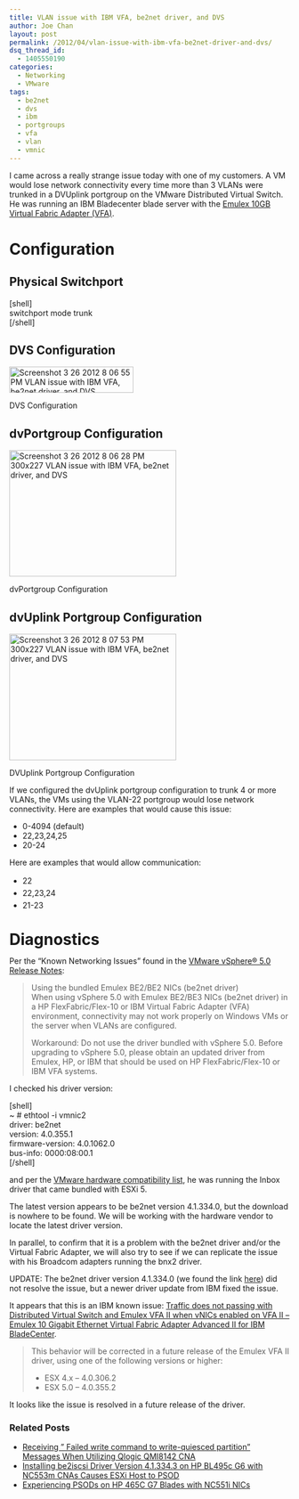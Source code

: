 ```yaml
---
title: VLAN issue with IBM VFA, be2net driver, and DVS
author: Joe Chan
layout: post
permalink: /2012/04/vlan-issue-with-ibm-vfa-be2net-driver-and-dvs/
dsq_thread_id:
  - 1405550190
categories:
  - Networking
  - VMware
tags:
  - be2net
  - dvs
  - ibm
  - portgroups
  - vfa
  - vlan
  - vmnic
---
```

I came across a really strange issue today with one of my customers. A VM would lose network connectivity every time more than 3 VLANs were trunked in a DVUplink portgroup on the VMware Distributed Virtual Switch. He was running an IBM Bladecenter blade server with the <a href="http://www.amazon.com/Emulex-Virtual-Fabric-Adapter-System/dp/B003E7MNWE" onclick="javascript:_gaq.push(['_trackEvent','outbound-article','http://www.amazon.com/Emulex-Virtual-Fabric-Adapter-System/dp/B003E7MNWE']);" rel="nofollow">Emulex 10GB Virtual Fabric Adapter (VFA)</a>.

# Configuration

## Physical Switchport

[shell]  
switchport mode trunk  
[/shell]

## DVS Configuration

<div id="attachment_500" style="width: 233px" class="wp-caption alignnone">
  <a href="http://virtuallyhyper.com/wp-content/uploads/2012/03/Screenshot-3_26_2012-8_06_55-PM.png" onclick="javascript:_gaq.push(['_trackEvent','outbound-article','http://virtuallyhyper.com/wp-content/uploads/2012/03/Screenshot-3_26_2012-8_06_55-PM.png']);"><img class="size-full wp-image-500" title="DVS Configuration" src="http://virtuallyhyper.com/wp-content/uploads/2012/03/Screenshot-3_26_2012-8_06_55-PM.png" alt="Screenshot 3 26 2012 8 06 55 PM VLAN issue with IBM VFA, be2net driver, and DVS" width="223" height="47" /></a><p class="wp-caption-text">
    DVS Configuration
  </p>
</div>

## dvPortgroup Configuration

<div id="attachment_499" style="width: 310px" class="wp-caption alignnone">
  <a href="http://virtuallyhyper.com/wp-content/uploads/2012/03/Screenshot-3_26_2012-8_06_28-PM.png" onclick="javascript:_gaq.push(['_trackEvent','outbound-article','http://virtuallyhyper.com/wp-content/uploads/2012/03/Screenshot-3_26_2012-8_06_28-PM.png']);"><img class="size-medium wp-image-499" title="dvPortgroup Configuration" src="http://virtuallyhyper.com/wp-content/uploads/2012/03/Screenshot-3_26_2012-8_06_28-PM-300x227.png" alt="Screenshot 3 26 2012 8 06 28 PM 300x227 VLAN issue with IBM VFA, be2net driver, and DVS" width="300" height="227" /></a><p class="wp-caption-text">
    dvPortgroup Configuration
  </p>
</div>

## dvUplink Portgroup Configuration

<div id="attachment_501" style="width: 310px" class="wp-caption alignnone">
  <a href="http://virtuallyhyper.com/wp-content/uploads/2012/03/Screenshot-3_26_2012-8_07_53-PM.png" onclick="javascript:_gaq.push(['_trackEvent','outbound-article','http://virtuallyhyper.com/wp-content/uploads/2012/03/Screenshot-3_26_2012-8_07_53-PM.png']);"><img class="size-medium wp-image-501" title="DVUplink Portgroup Configuration" src="http://virtuallyhyper.com/wp-content/uploads/2012/03/Screenshot-3_26_2012-8_07_53-PM-300x227.png" alt="Screenshot 3 26 2012 8 07 53 PM 300x227 VLAN issue with IBM VFA, be2net driver, and DVS" width="300" height="227" /></a><p class="wp-caption-text">
    DVUplink Portgroup Configuration
  </p>
</div>

If we configured the dvUplink portgroup configuration to trunk 4 or more VLANs, the VMs using the VLAN-22 portgroup would lose network connectivity. Here are examples that would cause this issue:

*   0-4094 (default)
*   22,23,24,25
*   20-24

Here are examples that would allow communication:

*   <span style="line-height: 22px;">22</span>
*   <span style="line-height: 22px;">22,23,24</span>
*   <span style="line-height: 22px;">21-23</span>

# <span style="line-height: 22px;">Diagnostics</span>

Per the &#8220;Known Networking Issues&#8221; found in the <a title="VMware vSphere® 5.0 Release Notes" href="https://www.vmware.com/support/vsphere5/doc/vsphere-esx-vcenter-server-50-release-notes.html#networkingissues" onclick="javascript:_gaq.push(['_trackEvent','outbound-article','http://www.vmware.com/support/vsphere5/doc/vsphere-esx-vcenter-server-50-release-notes.html#networkingissues']);" target="_blank">VMware vSphere® 5.0 Release Notes</a>:

> Using the bundled Emulex BE2/BE2 NICs (be2net driver)  
> When using vSphere 5.0 with Emulex BE2/BE3 NICs (be2net driver) in a HP FlexFabric/Flex-10 or IBM Virtual Fabric Adapter (VFA) environment, connectivity may not work properly on Windows VMs or the server when VLANs are configured.
> 
> Workaround: Do not use the driver bundled with vSphere 5.0. Before upgrading to vSphere 5.0, please obtain an updated driver from Emulex, HP, or IBM that should be used on HP FlexFabric/Flex-10 or IBM VFA systems.

I checked his driver version:

[shell]  
~ # ethtool -i vmnic2  
driver: be2net  
version: 4.0.355.1  
firmware-version: 4.0.1062.0  
bus-info: 0000:08:00.1  
[/shell]

and per the <a title="VMware hardware compatibility list" href="http://www.vmware.com/resources/compatibility/search.php" onclick="javascript:_gaq.push(['_trackEvent','outbound-article','http://www.vmware.com/resources/compatibility/search.php']);" target="_blank">VMware hardware compatibility list</a>, he was running the Inbox driver that came bundled with ESXi 5.

The latest version appears to be be2net version 4.1.334.0, but the download is nowhere to be found. We will be working with the hardware vendor to locate the latest driver version.

In parallel, to confirm that it is a problem with the be2net driver and/or the Virtual Fabric Adapter, we will also try to see if we can replicate the issue with his Broadcom adapters running the bnx2 driver.

UPDATE: The be2net driver version 4.1.334.0 (we found the link <a href="http://downloads.vmware.com/d/details/dt_esxi50_emulex_be2net_413340/dHRAYndld3diZHAlZA " onclick="javascript:_gaq.push(['_trackEvent','outbound-article','http://downloads.vmware.com/d/details/dt_esxi50_emulex_be2net_413340/dHRAYndld3diZHAlZA']);" target="_blank">here</a>) did not resolve the issue, but a newer driver update from IBM fixed the issue.

It appears that this is an IBM known issue: <a title="Traffic does not passing with Distributed Virtual Switch and Emulex VFA II when vNICs enabled on VFA II - Emulex 10 Gigabit Ethernet Virtual Fabric Adapter Advanced II for IBM BladeCenter" href="https://www-947.ibm.com/support/entry/portal/docdisplay?lndocid=migr-5089840" onclick="javascript:_gaq.push(['_trackEvent','outbound-article','http://www-947.ibm.com/support/entry/portal/docdisplay?lndocid=migr-5089840']);" target="_blank">Traffic does not passing with Distributed Virtual Switch and Emulex VFA II when vNICs enabled on VFA II &#8211; Emulex 10 Gigabit Ethernet Virtual Fabric Adapter Advanced II for IBM BladeCenter</a>.

> This behavior will be corrected in a future release of the Emulex VFA II driver, using one of the following versions or higher:
> 
> *   ESX 4.x &#8211; 4.0.306.2
> *   ESX 5.0 &#8211; 4.0.355.2

It looks like the issue is resolved in a future release of the driver.

<div class="SPOSTARBUST-Related-Posts">
  <H3>
    Related Posts
  </H3>
  
  <ul class="entry-meta">
    <li class="SPOSTARBUST-Related-Post">
      <a title="Receiving &#8221; Failed write command to write-quiesced partition&#8221; Messages When Utilizing Qlogic QMI8142 CNA" href="http://virtuallyhyper.com/2012/11/receiving-failed-write-command-to-write-quiesced-partition-messages-when-utilizing-qlogic-qmi8142-cna/" onclick="javascript:_gaq.push(['_trackEvent','outbound-article','http://virtuallyhyper.com/2012/11/receiving-failed-write-command-to-write-quiesced-partition-messages-when-utilizing-qlogic-qmi8142-cna/']);" rel="bookmark">Receiving &#8221; Failed write command to write-quiesced partition&#8221; Messages When Utilizing Qlogic QMI8142 CNA</a>
    </li>
    <li class="SPOSTARBUST-Related-Post">
      <a title="Installing be2iscsi Driver Version 4.1.334.3 on HP BL495c G6 with NC553m CNAs Causes ESXi Host to PSOD" href="http://virtuallyhyper.com/2012/11/installing-be2iscsi-version-4-1-334-3-on-bl495c-g6-for-nc553m-cnas-causes-esxi-host-to-psod/" onclick="javascript:_gaq.push(['_trackEvent','outbound-article','http://virtuallyhyper.com/2012/11/installing-be2iscsi-version-4-1-334-3-on-bl495c-g6-for-nc553m-cnas-causes-esxi-host-to-psod/']);" rel="bookmark">Installing be2iscsi Driver Version 4.1.334.3 on HP BL495c G6 with NC553m CNAs Causes ESXi Host to PSOD</a>
    </li>
    <li class="SPOSTARBUST-Related-Post">
      <a title="Experiencing PSODs on HP 465C G7 Blades with NC551i NICs" href="http://virtuallyhyper.com/2012/11/experiencing-psods-on-hp-465c-g7-blades-with-nc551i-nics/" onclick="javascript:_gaq.push(['_trackEvent','outbound-article','http://virtuallyhyper.com/2012/11/experiencing-psods-on-hp-465c-g7-blades-with-nc551i-nics/']);" rel="bookmark">Experiencing PSODs on HP 465C G7 Blades with NC551i NICs</a>
    </li>
  </ul>
</div>

<p class="wp-flattr-button">
  <a class="FlattrButton" style="display:none;" href="http://virtuallyhyper.com/2012/04/vlan-issue-with-ibm-vfa-be2net-driver-and-dvs/" title=" VLAN issue with IBM VFA, be2net driver, and DVS" rev="flattr;uid:virtuallyhyper;language:en_GB;category:text;tags:be2net,dvs,ibm,portgroups,vfa,vlan,vmnic,blog;button:compact;">After updating our HP Virtual Connect firmware to version 3.60, our ESXi host we would see the following PSOD after a certain amount of time: Here is the actual backtrace:...</a>
</p>